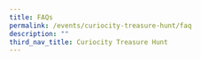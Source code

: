 ```yaml
---
title: FAQs
permalink: /events/curiocity-treasure-hunt/faq
description: ""
third_nav_title: Curiocity Treasure Hunt
---
```

